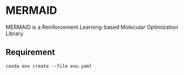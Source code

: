 # MERMAID
MERMAID is a Reinforcement Learning-based Molecular Optimization Library.
## Requirement
 `conda env create --file env.yaml` 
